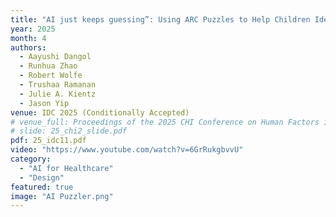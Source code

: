 ```yaml
---
title: "AI just keeps guessing”: Using ARC Puzzles to Help Children Identify Reasoning Errors in Generative AI"
year: 2025
month: 4
authors:
  - Aayushi Dangol
  - Runhua Zhao  
  - Robert Wolfe  
  - Trushaa Ramanan  
  - Julie A. Kientz  
  - Jason Yip
venue: IDC 2025 (Conditionally Accepted)
# venue_full: Proceedings of the 2025 CHI Conference on Human Factors in Computing Systems
# slide: 25_chi2_slide.pdf
pdf: 25_idc11.pdf
video: "https://www.youtube.com/watch?v=6GrRukgbvvU"
category:
  - "AI for Healthcare"
  - "Design"
featured: true
image: "AI Puzzler.png" 
---
```

